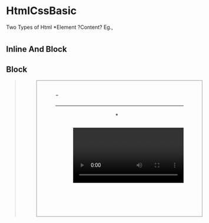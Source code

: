 # HtmlCssBasic

Two Types of Html
*Element
<starttag>?Content?</endtag>
Eg., <html></html>
     <body></body>
     <p></p>
     <h1></h1>

Inline And Block
----------------

Block
-----
<address><article><aside><blockquote><canvas><dd><div><dl><dt><fieldset><figcaption><figure><footer><form>
<h1>-<h6><header><hr><li><main><nav><noscript><ol><p><pre><section><table><tfoot><ul><video>

Inline
------
<a><abbr><acronym><b><bdo><big><br><button><cite><code><dfn><em><i><img><input><kbd>
<label><map><object><output><q><samp><script><select><small><span><strong><sub><sup><textarea><time><tt><var>
*Attribute
Eg., <p title="hello" style="color: yellow;"></p>



Git Usages
----------

To Clone Repo => git clone <url>
To Push =>
git add .
git commit -m <commit-name>
git push
P
To Pull => 
git pull
